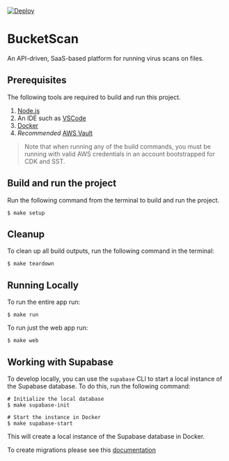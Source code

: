 [![Deploy](https://github.com/bucketscan/bucketscan/actions/workflows/deploy.yml/badge.svg?branch=main)](https://github.com/bucketscan/bucketscan/actions/workflows/deploy.yml)

# BucketScan

An API-driven, SaaS-based platform for running virus scans on files.

## Prerequisites

The following tools are required to build and run this project.

1. [Node.js](https://nodejs.org/en/download)
1. An IDE such as [VSCode](https://code.visualstudio.com/download)
1. [Docker](https://docs.docker.com/desktop)
1. _Recommended_ [AWS Vault](https://github.com/99designs/aws-vault?tab=readme-ov-file#installing)

> Note that when running any of the build commands, you must be running with valid AWS credentials in an account bootstrapped for CDK and SST.

## Build and run the project

Run the following command from the terminal to build and run the project.

```shell
$ make setup
```

## Cleanup

To clean up all build outputs, run the following command in the terminal:

```shell
$ make teardown
```

## Running Locally

To run the entire app run:

```shell
$ make run
```

To run just the web app run:

```shell
$ make web
```

## Working with Supabase

To develop locally, you can use the `supabase` CLI to start a local instance of the Supabase database. To do this, run the following command:

```shell
# Initialize the local database
$ make supabase-init

# Start the instance in Docker
$ make supabase-start
```

This will create a local instance of the Supabase database in Docker.

To create migrations please see this [documentation](https://supabase.com/docs/guides/cli/local-development#database-migrations)
